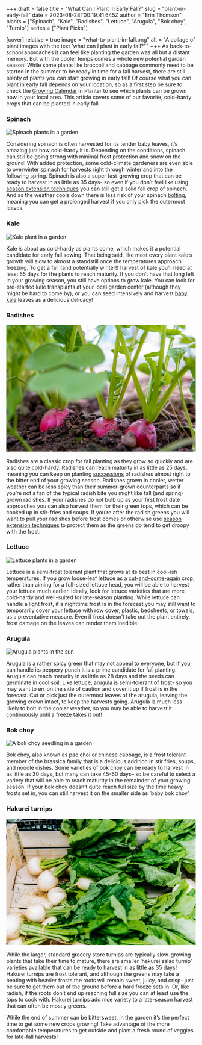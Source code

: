 +++
draft = false
title = "What Can I Plant in Early Fall?"
slug = "plant-in-early-fall"
date = 2023-08-28T00:19:41.645Z
author = "Erin Thomson"
plants = ["Spinach", "Kale", "Radishes", "Lettuce", "Arugula", "Bok choy", "Turnip"]
series = ["Plant Picks"]

[cover]
relative = true
image = "what-to-plant-in-fall.png"
alt = "A collage of plant images with the text 'what can I plant in early fall?\""
+++
As back-to-school approaches it can feel like planting the garden was all but a distant memory. But with the cooler temps comes a whole new potential garden season! While some plants like broccoli and cabbage commonly need to be started in the summer to be ready in time for a fall harvest, there are still plenty of plants you can start growing in early fall! Of course what you can plant in early fall depends on your location, so as a first step be sure to check the [Growing Calendar](https://planter.garden/calendar) in Planter to see which plants can be grown now in your local area. This article covers some of our favorite, cold-hardy crops that can be planted in early fall.

### Spinach

![Spinach plants in a garden](spinach.jpg)

Considering spinach is often harvested for its tender baby leaves, it’s amazing just how cold-hardy it is. Depending on the conditions, spinach can still be going strong with minimal frost protection and snow on the ground! With added protection, some cold-climate gardeners are even able to overwinter spinach for harvests right through winter and into the following spring. Spinach is also a super fast-growing crop that can be ready to harvest in as little as 35 days- so even if you don’t feel like using [season extension techniques](https://blog.planter.garden/posts/season-extension/) you can still get a solid fall crop of spinach. And as the weather cools down there is less risk of your spinach [bolting](https://blog.planter.garden/posts/plant-bolting-a-seedy-situation/), meaning you can get a prolonged harvest if you only pick the outermost leaves. 

### Kale

![Kale plant in a garden](kale.jpg)

Kale is about as cold-hardy as plants come, which makes it a potential candidate for early fall sowing. That being said, like most every plant kale’s growth will slow to almost a standstill once the temperatures approach freezing. To get a fall (and potentially winter!) harvest of kale you’ll need at least 55 days for the plants to reach maturity. If you don’t have that long left in your growing season, you still have options to grow kale. You can look for pre-started kale transplants at your local garden center (although they might be hard to come by), or you can seed intensively and harvest [baby kale](https://blog.planter.garden/posts/spice-up-your-salad/#baby-kale) leaves as a delicious delicacy!

### Radishes

![Radishes in a garden](radishes.jpg)

Radishes are a classic crop for fall planting as they grow so quickly and are also quite cold-hardy. Radishes can reach maturity in as little as 25 days, meaning you can keep on planting [successions](https://blog.planter.garden/posts/succession-planting-for-nonstop-harvests/) of radishes almost right to the bitter end of your growing season. Radishes grown in cooler, wetter weather can be less spicy than their summer-grown counterparts so if you’re not a fan of the typical radish bite you might like fall (and spring) grown radishes. If your radishes do not bulb up as your first frost date approaches you can also harvest them for their green tops, which can be cooked up in stir-fries and soups. If you’re after the radish greens you will want to pull your radishes before frost comes or otherwise use [season extension techniques](https://blog.planter.garden/posts/season-extension/) to protect them as the greens do tend to get droopy with the frost.

### Lettuce

![Lettuce plants in a garden](lettuce-plants.jpg)

Lettuce is a semi-frost tolerant plant that grows at its best in cool-ish temperatures. If you grow loose-leaf lettuce as a [cut-and-come-again](https://blog.planter.garden/posts/harvesting-how-to-and-when/#how-to-harvest-lettuce) crop, rather than aiming for a full-sized lettuce head, you will be able to harvest your lettuce much earlier. Ideally, look for lettuce varieties that are more cold-hardy and well-suited for late-season planting. While lettuce can handle a light frost, if a nighttime frost is in the forecast you may still want to temporarily cover your lettuce with row cover, plastic, bedsheets, or towels, as a preventative measure. Even if frost doesn’t take out the plant entirely, frost damage on the leaves can render them inedible.

### Arugula

![Arugula plants in the sun](arugula-plants.jpg)

Arugula is a rather spicy green that may not appeal to everyone, but if you can handle its peppery punch it is a prime candidate for fall planting. Arugula can reach maturity in as little as 28 days and the seeds can germinate in cool soil. Like lettuce, arugula is semi-tolerant of frost- so you may want to err on the side of caution and cover it up if frost is in the forecast. Cut or pick just the outermost leaves of the arugula, leaving the growing crown intact, to keep the harvests going. Arugula is much less likely to bolt in the cooler weather, so you may be able to harvest it continuously until a freeze takes it out!

### Bok choy

![A bok choy seedling in a garden](bok-choy-seedling.jpg)

Bok choy, also known as pac choi or chinese cabbage, is a frost tolerant member of the brassica family that is a delicious addition in stir fries, soups, and noodle dishes. Some varieties of bok choy can be ready to harvest in as little as 30 days, but many can take 45-60 days– so be careful to select a variety that will be able to reach maturity in the remainder of your growing season. If your bok choy doesn’t quite reach full size by the time heavy frosts set in, you can still harvest it on the smaller side as ‘baby bok choy’.

### Hakurei turnips

![Bunches of hakurei turnips in a wooden crate](white-turnips.jpg)

While the larger, standard grocery store turnips are typically slow-growing plants that take their time to mature, there are smaller ‘hakurei salad turnip’ varieties available that can be ready to harvest in as little as 35 days! Hakurei turnips are frost tolerant, and although the greens may take a beating with heavier frosts the roots will remain sweet, juicy, and crisp- just be sure to get them out of the ground before a hard freeze sets in. Or, like radish, if the roots don’t end up reaching full size you can at least use the tops to cook with. Hakurei turnips add nice variety to a late-season harvest that can often be mostly greens.

While the end of summer can be bittersweet, in the garden it’s the perfect time to get some new crops growing! Take advantage of the more comfortable temperatures to get outside and plant a fresh round of veggies for late-fall harvests!